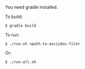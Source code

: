 You need gradle installed.

To build:

    $ gradle build

To run:

    $ ./run.sh <path-to-asciidoc-file>

Or:

    $ ./run-all.sh

